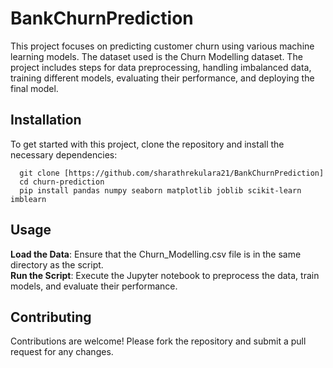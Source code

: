 # BankChurnPrediction
This project focuses on predicting customer churn using various machine learning models. The dataset used is the Churn Modelling dataset. The project includes steps for data preprocessing, handling imbalanced data, training different models, evaluating their performance, and deploying the final model.

## Installation
To get started with this project, clone the repository and install the necessary dependencies:
```
  git clone [https://github.com/sharathrekulara21/BankChurnPrediction]
  cd churn-prediction
  pip install pandas numpy seaborn matplotlib joblib scikit-learn imblearn
```
## Usage
**Load the Data**: Ensure that the Churn_Modelling.csv file is in the same directory as the script.<br/>
**Run the Script**: Execute the Jupyter notebook to preprocess the data, train models, and evaluate their performance.

## Contributing
Contributions are welcome! Please fork the repository and submit a pull request for any changes.


